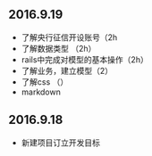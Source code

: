 ## 2016.9.19
* 了解央行征信开设账号（2h
* 了解数据类型 （2h）
* rails中完成对模型的基本操作（2h）
* 了解业务，建立模型（2）
* 了解css （）
*  markdown



## 2016.9.18

* 新建项目订立开发目标

